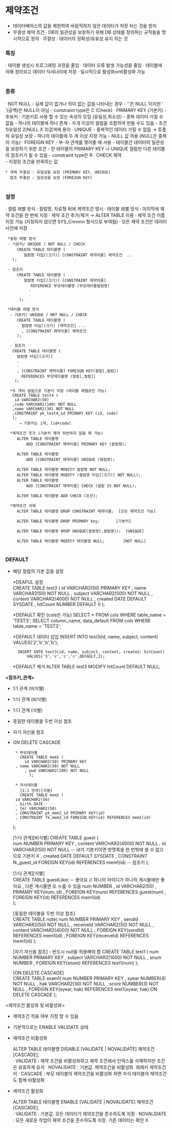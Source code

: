 # 제약조건

 - 데이터베이스의 값을 제한하여 바람직하지 않은 데이터가 저장 되는 것을 방지
 - 무결성 제약 조건 
   · DB의 일관성을 보장하기 위해 DB 상태를 정의하는 규칙들을 명시적으로 정의 
   · 무결성 : 데이터의 정확성/유효성 유지 하는 것  
   
### 특징 
   · 테이블 생성시 프로그래밍 과정을 줄임
   · 데이터 오류 발생 가능성을 줄임 
   · 테이블에 의해 정의되고 데이터 딕셔너리에 저장 
   · 일시적으로 활성화or비활성화 가능 
#   
### 종류 
   · NOT NULL 
      - 실제 값이 없거나 의미 없는 값을 나타내는 경우 
	  - ''은 NULL 이지만 ' '(공백)은 NULL이 아님
	  - constraint type은 C (Check)
   · PRIMARY KEY (기본키) 
      - 후보키 : 기본키로 사용 할 수 있는 속성의 모임 (유일성,최소성) 
      - 중복 데이터 가질 수 없음 
      - 하나의 테이블에 하나 존재 
      - 두개 이상의 컬럼을 조합하여 만들 수도 있음 
	  - 조건 1)유일성 2)NULL X 3)검색에 용이
   · UNIQUE 
      - 중복적인 데이터 가질 수 없음 → 튜플의 유일성 보장 
      - 하나의 테이블에 두 개 이상 지정 가능 
      - NULL 값 허용 (NULL은 중복이 가능)
   · FOREIGN KEY
      - 부-자 관계를 맺어줄 때 사용 
	  - 테이블간 데이터의 일관성을 보장하기 위한 조건 
	  - 한 테이블의 PRIMARY KEY 나 UNIQUE 컬럼만 다른 테이블의 참조키가 될 수 있음 
	  - constraint type은 R 
   · CHECK 제약  
      - 지정된 조건을 만족하는 값    
	  
	* 객체 무결성 : 유일성을 보장 (PRIMARY KEY, UNIQUE)
	  참조 무결성 : 일관성을 보장 (FOREIGN KEY)
#	  
 ### 설정 
   · 컬럼 레벨 방식 : 컬럼명, 자료형 뒤에 제약조건 명시 
   · 테이블 레벨 방식 : 마지막에 제약 조건을 한 번에 지정 
   · 제약 조건 추가/제거 → ALTER TABLE 이용
   · 제약 조건 이름 지정 가능 (지정하지 않으면 SYS_Cnnnnn 형식으로 부여됨)
   · 모든 제약 조건은 데이터 사전에 저장 
   
     *컬럼 레벨 방식 	 
	 - 기본키/ UNIQUE / NOT NULL / CHECK 
		 CREATE TABLE 테이블명 ( 
			컬럼명 타입[(크기)] [CONSTRAINT 제약이름] 제약조건  .. 
       ); 
	  
	 - 참조키  
	     CREATE TABLE 테이블명 ( 
	        컬럼명 타입[(크기)] [CONSTRAINT 제약이름] 
		       REFERENCE 부모테이블명 (부모테이블컬럼명) 
		      .
		      .
		  ); 
	 	 
	 *테이블 레벨 방식 
	  - 기본키/ UNIQUE / NOT NULL / CHECK 
	     CREATE TABLE 테이블명 ( 
           컬럼명 타입[(크기] [제약조건] ... 
           , [CONSTRAINT 제약이름] 제약조건 
         );  	
	  
	  - 참조키 
	   CREATE TABLE 테이블명 (
	     컬럼명 타입[(크기)] 
		 .
		 .
		 , [CONSTRAINT 제약이름] FOREIGN KEY(컬럼[,컬럼])
		   REFERENCES 부모테이블명 (컬럼[,컬럼])
		);	  
	  
	  *두 개의 컬럼으로 기본키 지정 (테이블 레벨로만 가능)
	   CREATE TABLE test4 (
		id VARCHAR2(50)  
	   ,code VARCHAR2(100) NOT NULL 
       ,name VARCHAR2(30) NOT NULL 
       ,CONSTRAINT pk_test4_id PRIMARY KEY (id, code)
       ); 
          → 기본키는 1개, [id+code]
		  
	  *제약조건 추가 (기본키 제약 위반하지 않을 때 가능) 
	     ALTER TABLE 테이블명
		     ADD [CONSTRAINT 제약이름] PRIMARY KEY (컬럼명);
			 
		 ALTER TABLE 테이블명
		     ADD [CONSTRAINT 제약이름] UNIQUE (컬럼명);	

		 ALTER TABLE 테이블명 MODIFY 컬럼명 NOT NULL; 
		 ALTER TABLE 테이블명 MODIFY (컬럼명 타입[(크기)] NOT NULL); 
		 ALTER TABLE 테이블명 
		     ADD [CONSTRAINT 제약이름] CHECK (컬럼 IS NOT NULL); 	

		 ALTER TABLE 테이블명 ADD CHECK (조건); 
			 
	  *제약조건 삭제 		
         ALTER TABLE 테이블명 DROP CONSTRAINT 제약이름;  [모든 제약조건 가능]	
		 
         ALTER TABLE 테이블명 DROP PRIMARY key;       [기본키]		
		 
		 ALTER TABLE 테이블명 DROP UNIQUE(컬럼명[,컬럼명]);  [UNIQUE]
		 
		 ALTER TABLE 테이블명 MODIFY 테이블명 NULL;        [NOT NULL] 
# 
### DEFAULT
 - 해당 컬럼의 기본 값을 설정 
   
   *DEAFUL 설정   
		 CREATE TABLE test3 ( 
		   id VARCHAR2(50) PRIMARY KEY 
		   , name VARCHAR2(50) NOT NULL
		   , subject VARCHAR2(500) NOT NULL
		   , content VARCHAR2(4000) NOT NULL
		   , created DATE DEFAULT SYSDATE
		   , hitCount NUMBER DEFAULT 0
		 ); 
		 
	*DEFAULT 확인 (cols만 가능)
		 SELECT * FROM cols WHERE table_name = 'TEST3';
		 SELECT column_name, data_default FROM cols 
		     WHERE table_name = 'TEST3';
			 
	*DEFAULT 데이터 삽입 
		 INSERT INTO test3(id, name, subject, content) 
		     VALUES('2','b','b','b');

		 INSERT INTO test3(id, name, subject, content, created, hitCount)
             VALUES('3','c','c','c',DEFAULT,2);	
			 
	*DEFAULT 제거 
		 ALTER TABLE test3 MODIFY hitCount DEFAULT NULL;
	
	
**<참조키_관계>** 
 - 1:1 관계 (비식별)
 - 1:다 관계 (비식별)
 - 1:다 관계 (식별)
 - 동일한 테이블을 두번 이상 참조 
 - 자기 자신을 참조 
 - ON DELETE CASCADE 
  
        * 부모테이블 
          CREATE TABLE mem1 ( 
	     	id VARCHAR2(50) PRIMARY KEY 
   		, name VARCHAR2(50) NOT NULL
     		, pwd VARCHAR2(100) NOT NULL
	          ); 
   
        * 자식테이블 
          [1:1 관계][식별]
          CREATE TABLE mem2 ( 
		id VARCHAR2(50) 
		, birth DATE
		, tel VARCHAR2(50)
		, CONSTRAINT pk_mem2_id PRIMARY KEY(id)
		, CONSTRAINT fk_mem2_id FOREIGN KEY(id) REFERENCES mem1(id) 
	 ); 
	 
	 [1:다 관계][비식별]
	 CREATE TABLE guest (   
		num NUMBER PRIMARY KEY 
		, content VARCHAR2(4000) NOT NULL
		, id VARCHAR2(50) NOT NULL  -- id가 기본키이면 방명록을 한 번밖에 쓸 수 없으므로 기본키 X 
		, created DATE DEFAULT SYSDATE 
		, CONSTRAINT fk_guest_id FOREIGN KEY(id) REFERENCES mem1(id) -- 참조키 
	 );
		
	 [1:다 관계][식별]	
     CREATE TABLE guestLike(   -- 좋아요 // 하나의 아이디가 하나의 게시물에만 좋아요 , 다른 게시물엔 또 누를 수 있음
		num NUMBER 
		, id VARCHAR2(50)
		, PRIMARY KEY(num, id) 
		, FOREIGN KEY(num) REFERENCES guest(num)
		, FOREIGN KEY(id) REFERENCES mem1(id) 	
	 );

    [동일한 테이블을 두번 이상 참조]  
     CREATE TABLE note( 
		num NUMBER PRIMARY KEY 
		, sendId VARCHAR2(50) NOT NULL
		, receiveId VARCHAR2(50) NOT NULL 
		, content VARCHAR2(4000) NOT NULL 
		, FOREIGN KEY(sendId) REFERENCES mem1(id)
		, FOREIGN KEY(receiveId) REFERENCES mem1(id)
	 );  

    [자기 자신을 참조] - 반드시 null을 허용해야 함 
	 CREATE TABLE test1 (
		num NUMBER PRIMARY KEY 
		, subject VARCHAR2(1000) NOT NULL
		, snum NUMBER 
		, FOREIGN KEY(snum) REFERENCES test1(num)
	 );

    [ON DELETE CASCADE]    
	 CREATE TABLE exam1(
		num NUMBER PRIMARY KEY 
		, syear NUMBER(4) NOT NULL
		, hak VARCHAR2(30) NOT NULL 
		, score NUMBER(3) NOT NULL
		, FOREIGN KEY(syear, hak) REFERENCES test1(syear, hak) ON DELETE CASCADE
	 );


<제약조건 활성화 및 비활성화>
 - 제약조건 적용 여부 지정 할 수 있음
 - 기본적으로는 ENABLE VALIDATE 상태 
 - 제약조건 비활성화 
    
   ALTER TABLE 테이블명 DISABLE [VALIDATE | NOVALIDATE] 제약조건 [CASCADE];   
   · VALIDATE : 제약 조건을 비활성화하고 제약 조건에서 인덱스를 삭제하지만 조건은 유효하게 유지
   · NOVALIDATE : 기본값. 제약조건을 비활성화. 외래키 제약조건이 
   · CASCADE : 부모 테이블의 제약조건을 비활성화 하면 자식 테이블의 제약조건도 함께 비활성화
   
 - 제약조건 활성화 
 
   ALTER TABLE 테이블명 ENABLE [VALIDATE | NOVALIDATE] 제약조건 [CASCADE];   
   · VALIDATE : 기본값. 모든 데이터가 제약조건을 준수하도록 지정
   · NOVALIDATE : 모든 새로운 작업이 제약 조건을 준수하도록 지정. 기존 데이터는 확인 X 
   
 
